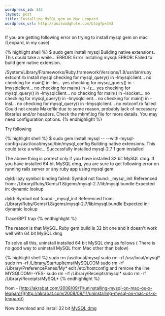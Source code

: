 ```yaml
---
wordpress_id: 343
layout: post
title: Installing MySQL gem on Mac Leopard
wordpress_url: http://anilwadghule.com/blog?p=343
---
```


If you are getting following error on trying to install mysql gem on mac (Leopard, in my case)

{% highlight shell %}
$ sudo gem install mysql
Building native extensions.  This could take a while...
ERROR:  Error installing mysql:
ERROR: Failed to build gem native extension.

/System/Library/Frameworks/Ruby.framework/Versions/1.8/usr/bin/ruby extconf.rb install mysql checking for mysql_query() in -lmysqlclient... no checking for main() in -lm... yes checking for mysql_query() in -lmysqlclient... no checking for main() in -lz... yes checking for mysql_query() in -lmysqlclient... no checking for main() in -lsocket... no checking for mysql_query() in -lmysqlclient... no checking for main() in -lnsl... no checking for mysql_query() in -lmysqlclient... no extconf.rb failed Could not create Makefile due to some reason, probably lack of necessary libraries and/or headers.  Check the mkmf.log file for more details.  You may need configuration options.
{% endhighlight %}

Try following

{% highlight shell %}
$ sudo gem install mysql -- --with-mysql-config=/usr/local/mysql/bin/mysql_config
Building native extensions.  This could take a while...
Successfully installed mysql-2.7
1 gem installed

The above thing is correct only if you have installed 32 bit MySQL dmg. If you have installed 64 bit MySQL dmg, you are sure to get following error on running rails server or any ruby app using mysql gem

dyld: lazy symbol binding failed: Symbol not found: _mysql_init
  Referenced from: /Library/Ruby/Gems/1.8/gems/mysql-2.7/lib/mysql.bundle
  Expected in: dynamic lookup

dyld: Symbol not found: _mysql_init Referenced from: /Library/Ruby/Gems/1.8/gems/mysql-2.7/lib/mysql.bundle Expected in: dynamic lookup

Trace/BPT trap
{% endhighlight %}

The reason is that MySQL Ruby gem build is 32 bit one and it doesn't work well with 64 bit MySQL dmg

To solve all this, uninstall installed 64 bit MySQL dmg as follows ( There is no good way to uninstall MySQL from Mac other than below)

{% highlight shell %}
 sudo rm /usr/local/mysql
 sudo rm -rf /usr/local/mysql*
 sudo rm -rf /Library/StartupItems/MySQLCOM
 sudo rm -rf /Library/PreferencePanes/My*
 edit /etc/hostconfig and remove the line MYSQLCOM=-YES-
 sudo rm -rf /Library/Receipts/mysql*
 sudo rm -rf /Library/Receipts/MySQL*
{% endhighlight %}

from - [http://akrabat.com/2008/09/11/uninstalling-mysql-on-mac-os-x-leopard/](http://akrabat.com/2008/09/11/uninstalling-mysql-on-mac-os-x-leopard/)

Now download and install 32 bit [MySQL dmg](http://dev.mysql.com/downloads/mysql/5.1.html#macosx-dmg)

